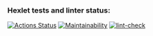 ### Hexlet tests and linter status:
[![Actions Status](https://github.com/wintermute28/python-project-lvl1/workflows/hexlet-check/badge.svg)](https://github.com/wintermute28/python-project-lvl1/actions)
[![Maintainability](https://api.codeclimate.com/v1/badges/a99a88d28ad37a79dbf6/maintainability)](https://codeclimate.com/github/codeclimate/codeclimate/maintainability)
[![lint-check](https://github.com/wintermute28/python-project-lvl1/actions/workflows/lint_check.yml/badge.svg)](https://github.com/wintermute28/python-project-lvl1/actions/workflows/lint_check.yml)
